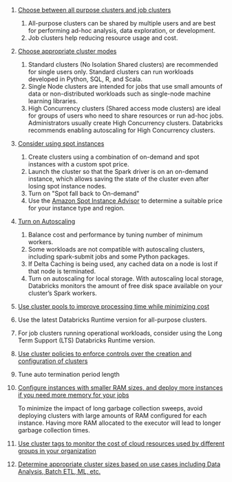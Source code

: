 1. [Choose between all purpose clusters and job clusters](https://docs.databricks.com/clusters/cluster-config-best-practices.html#all-purpose-clusters-and-job-clusters)
    1. All-purpose clusters can be shared by multiple users and are best for performing ad-hoc analysis, data exploration, or development. 
    2. Job clusters help reducing resource usage and cost.
2. [Choose appropriate cluster modes](https://docs.databricks.com/clusters/cluster-config-best-practices.html#cluster-mode)
    1. Standard clusters (No Isolation Shared clusters) are recommended for single users only. Standard clusters can run workloads developed in Python, SQL, R, and Scala.
    2. Single Node clusters are intended for jobs that use small amounts of data or non-distributed workloads such as single-node machine learning libraries.
    3. High Concurrency clusters (Shared access mode clusters) are ideal for groups of users who need to share resources or run ad-hoc jobs. Administrators usually create High Concurrency clusters. Databricks recommends enabling autoscaling for High Concurrency clusters.
3. [Consider using spot instances](https://docs.databricks.com/clusters/cluster-config-best-practices.html#on-demand-and-spot-instances)
    1. Create clusters using a combination of on-demand and spot instances with a custom spot price.
    2. Launch the cluster so that the Spark driver is on an on-demand instance, which allows saving the state of the cluster even after losing spot instance nodes. 
    3. Turn on "Spot fall back to On-demand"
    4. Use the [Amazon Spot Instance Advisor](https://aws.amazon.com/ec2/spot/instance-advisor/) to determine a suitable price for your instance type and region.
4. [Turn on Autoscaling](https://docs.databricks.com/clusters/cluster-config-best-practices.html#autoscaling)
    1. Balance cost and performance by tuning number of minimum workers.
    2. Some workloads are not compatible with autoscaling clusters, including spark-submit jobs and some Python packages.
    3. If Delta Caching is being used, any cached data on a node is lost if that node is terminated.
    4. Turn on autoscaling for local storage. With autoscaling local storage, Databricks monitors the amount of free disk space available on your cluster’s Spark workers. 
5. [Use cluster pools to improve processing time while minimizing cost](https://docs.databricks.com/clusters/instance-pools/index.html)
6. Use the latest Databricks Runtime version for all-purpose clusters.
7. For job clusters running operational workloads, consider using the Long Term Support (LTS) Databricks Runtime version. 
8. [Use cluster policies to enforce controls over the creation and configuration of clusters](https://docs.databricks.com/administration-guide/clusters/policies-best-practices.html#best-practices-cluster-policies)
9. Tune auto termination period length
10. [Configure instances with smaller RAM sizes, and deploy more instances if you need more memory for your jobs](https://docs.databricks.com/clusters/cluster-config-best-practices.html#garbage-collection)
    
    To minimize the impact of long garbage collection sweeps, avoid deploying clusters with large amounts of RAM configured for each instance. Having more RAM allocated to the executor will lead to longer garbage collection times. 

11. [Use cluster tags to monitor the cost of cloud resources used by different groups in your organization](https://docs.databricks.com/clusters/configure.html#cluster-tags)
12. [Determine appropriate cluster sizes based on use cases including Data Analysis, Batch ETL, ML, etc.](https://docs.databricks.com/clusters/cluster-config-best-practices.html#cluster-sizing-considerations)